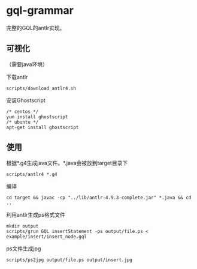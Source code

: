 # gql-grammar

完整的GQL的antlr实现。

## 可视化

（需要java环境）

下载antlr
```
scripts/download_antlr4.sh
```
安装Ghostscript
```
/* centos */
yum install ghostscript
/* ubuntu */
apt-get install ghostscript
```
## 使用

根据*.g4生成java文件。*.java会被放到target目录下
```
scripts/antlr4 *.g4
```
编译
```
cd target && javac -cp "../lib/antlr-4.9.3-complete.jar" *.java && cd ..
```
利用antlr生成ps格式文件
```
mkdir output
scripts/grun GQL insertStatement -ps output/file.ps < example/insert/insert_node.gql
```
ps文件生成jpg
```
scripts/ps2jpg output/file.ps output/insert.jpg
```

